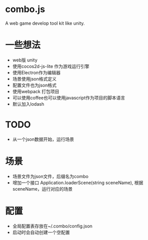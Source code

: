# combo.js
A web game develop tool kit like unity.

# 一些想法
* web版 unity
* 使用cocos2d-js-lite 作为游戏运行引擎
* 使用Electron作为编辑器
* 场景使用json格式定义
* 配置文件也为json格式
* 使用webpack 打包项目
* 可以使用coffee也可以使用javascript作为项目的脚本语言
* 默认加入lodash

# TODO
* 从一个json数据开始，运行场景

# 场景
* 场景文件为json文件，后缀名为combo
* 增加一个接口 Application.loaderScene(string sceneName), 根据sceneName，运行对应的场景

# 配置
* 全局配置表存放在~/.combo/config.json
* 启动时会自动创建一个空配置
